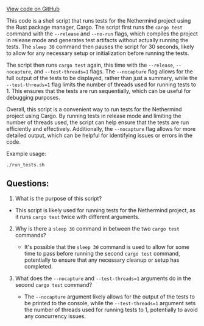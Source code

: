 [View code on GitHub](https://github.com/NethermindEth/nethermind/src/bench_precompiles/try_all.sh)

This code is a shell script that runs tests for the Nethermind project using the Rust package manager, Cargo. The script first runs the `cargo test` command with the `--release` and `--no-run` flags, which compiles the project in release mode and generates test artifacts without actually running the tests. The `sleep 30` command then pauses the script for 30 seconds, likely to allow for any necessary setup or initialization before running the tests.

The script then runs `cargo test` again, this time with the `--release`, `--nocapture`, and `--test-threads=1` flags. The `--nocapture` flag allows for the full output of the tests to be displayed, rather than just a summary, while the `--test-threads=1` flag limits the number of threads used for running tests to 1. This ensures that the tests are run sequentially, which can be useful for debugging purposes.

Overall, this script is a convenient way to run tests for the Nethermind project using Cargo. By running tests in release mode and limiting the number of threads used, the script can help ensure that the tests are run efficiently and effectively. Additionally, the `--nocapture` flag allows for more detailed output, which can be helpful for identifying issues or errors in the code. 

Example usage:
```
./run_tests.sh
```
## Questions: 
 1. What is the purpose of this script?
   - This script is likely used for running tests for the Nethermind project, as it runs `cargo test` twice with different arguments.

2. Why is there a `sleep 30` command in between the two `cargo test` commands?
   - It's possible that the `sleep 30` command is used to allow for some time to pass before running the second `cargo test` command, potentially to ensure that any necessary cleanup or setup has completed.

3. What does the `--nocapture` and `--test-threads=1` arguments do in the second `cargo test` command?
   - The `--nocapture` argument likely allows for the output of the tests to be printed to the console, while the `--test-threads=1` argument sets the number of threads used for running tests to 1, potentially to avoid any concurrency issues.